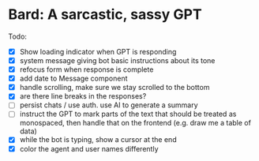 # Bard: A sarcastic, sassy GPT

Todo:

- [x] Show loading indicator when GPT is responding
- [x] system message giving bot basic instructions about its tone
- [x] refocus form when response is complete
- [x] add date to Message component
- [x] handle scrolling, make sure we stay scrolled to the bottom
- [x] are there line breaks in the responses?
- [ ] persist chats / use auth. use AI to generate a summary
- [ ] instruct the GPT to mark parts of the text that should be treated
      as monospaced, then handle that on the frontend (e.g. draw me a table of data)
- [x] while the bot is typing, show a cursor at the end
- [x] color the agent and user names differently
